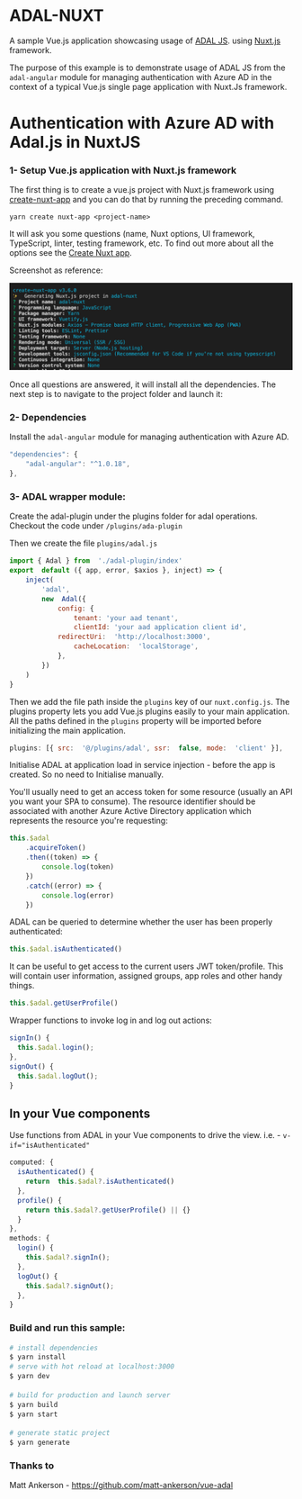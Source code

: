 # ADAL-NUXT

A sample Vue.js application showcasing usage of [ADAL JS](https://github.com/AzureAD/azure-activedirectory-library-for-js). using [Nuxt.js](https://nuxtjs.org/) framework.

The purpose of this example is to demonstrate usage of ADAL JS from the `adal-angular` module for managing authentication with Azure AD in the context of a typical Vue.js single page application with Nuxt.Js framework.

# Authentication with Azure AD with Adal.js in NuxtJS

### 1- Setup Vue.js application with Nuxt.js framework

The first thing is to create a vue.js project with Nuxt.js framework using [create-nuxt-app](https://nuxtjs.org/docs/2.x/get-started/installation) and you can do that by running the preceding command.

```
yarn create nuxt-app <project-name>
```

It will ask you some questions (name, Nuxt options, UI framework, TypeScript, linter, testing framework, etc. To find out more about all the options see the [Create Nuxt app](https://github.com/nuxt/create-nuxt-app/blob/master/README.md).

Screenshot as reference:

![enter image description here](https://github.com/hakim-ali/adal-nuxt-portal/blob/master/nuxt-project-settings.png)

Once all questions are answered, it will install all the dependencies. The next step is to navigate to the project folder and launch it:

### 2- Dependencies

Install the `adal-angular` module for managing authentication with Azure AD.

```JavaScript
"dependencies": {
    "adal-angular": "^1.0.18",
},
```

### 3- ADAL wrapper module:

Create the adal-plugin under the plugins folder for adal operations. Checkout the code under `/plugins/ada-plugin`

Then we create the file `plugins/adal.js`

```JavaScript
import { Adal } from  './adal-plugin/index'
export  default ({ app, error, $axios }, inject) => {
	inject(
		'adal',
		new  Adal({
			config: {
				tenant: 'your aad tenant',
				clientId: 'your aad application client id',
  			redirectUri:  'http://localhost:3000',
				cacheLocation:  'localStorage',
			},
		})
	)
}
```

Then we add the file path inside the `plugins` key of our `nuxt.config.js`. The plugins property lets you add Vue.js plugins easily to your main application. All the paths defined in the `plugins` property will be imported before initializing the main application.

```JavaScript
plugins: [{ src:  '@/plugins/adal', ssr:  false, mode:  'client' }],
```

Initialise ADAL at application load in service injection - before the app is created. So no need to Initialise manually.

You'll usually need to get an access token for some resource (usually an API you want your SPA to consume). The resource identifier should be associated with another Azure Active Directory application which represents the resource you're requesting:

```JavaScript
this.$adal
	.acquireToken()
	.then((token) => {
		console.log(token)
	})
	.catch((error) => {
		console.log(error)
	})
```

ADAL can be queried to determine whether the user has been properly authenticated:

```JavaScript
this.$adal.isAuthenticated()
```

It can be useful to get access to the current users JWT token/profile. This will contain user information, assigned groups, app roles and other handy things.

```JavaScript
this.$adal.getUserProfile()
```

Wrapper functions to invoke log in and log out actions:

```JavaScript
signIn() {
  this.$adal.login();
},
signOut() {
  this.$adal.logOut();
}
```

## In your Vue components

Use functions from ADAL in your Vue components to drive the view. i.e. - `v-if="isAuthenticated"`

```JavaScript
computed: {
  isAuthenticated() {
	return  this.$adal?.isAuthenticated()
  },
  profile() {
	return this.$adal?.getUserProfile() || {}
  }
},
methods: {
  login() {
    this.$adal?.signIn();
  },
  logOut() {
    this.$adal?.signOut();
  },
}
```

### Build and run this sample:

```bash
# install dependencies
$ yarn install
# serve with hot reload at localhost:3000
$ yarn dev

# build for production and launch server
$ yarn build
$ yarn start

# generate static project
$ yarn generate
```

### Thanks to

Matt Ankerson - https://github.com/matt-ankerson/vue-adal
